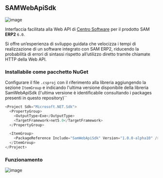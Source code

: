 ## SAMWebApiSdk
![image](https://user-images.githubusercontent.com/51919683/163560020-03da04e5-1a5a-4e46-8626-3a5900837a7f.png)

Interfaccia facilitata alla Web API di [Centro Software](https://www.centrosoftware.com/) per il prodotto SAM **ERP2** `6.0`.

Si offre un’esperienza di sviluppo guidata che velocizza i tempi di realizzazione di un software integrato con SAM ERP2, riducendo la probabilità di errori di sintassi rispetto all’utilizzo diretto tramite chiamate HTTP della Web API.

### Installabile come pacchetto NuGet

Configurare il file `.csproj` con il riferimento alla libreria aggiungendo la sezione `ItemGroup` e indicando l'ultima versione disponibile della libreria SamWebApiSdk (l'ultima versione è identificabile consultando i packages presenti in questo repository)``

```c#
<Project Sdk="Microsoft.NET.Sdk">
  <PropertyGroup>
    <OutputType>Exe</OutputType>
    <TargetFramework>net5.0</TargetFramework>
  </PropertyGroup>

  <ItemGroup>
    <PackageReference Include="SamWebApiSdk" Version="1.0.0-alpha10" />
  </ItemGroup>
</Project>
```

### Funzionamento

![image](https://csharpcorner-mindcrackerinc.netdna-ssl.com/article/tips-to-write-clean-c-sharp-code/Images/Latest1.gif)
